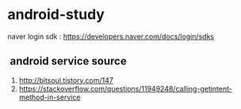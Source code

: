 # android-study

naver login sdk : https://developers.naver.com/docs/login/sdks 

##  android service source
1. http://bitsoul.tistory.com/147  
2. https://stackoverflow.com/questions/11949248/calling-getintent-method-in-service
